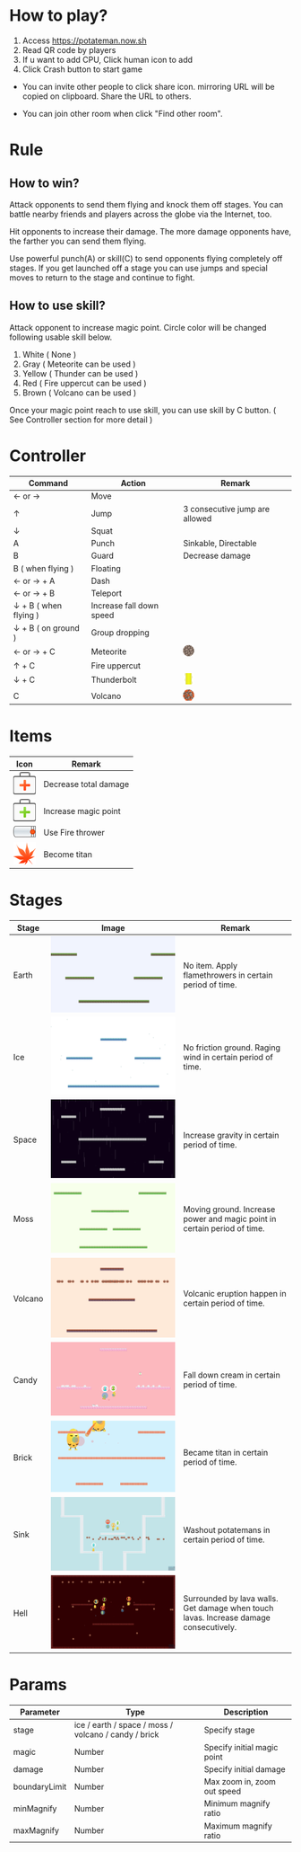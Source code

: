 # How to play?

1. Access https://potateman.now.sh
2. Read QR code by players
3. If u want to add CPU, Click human icon to add
4. Click Crash button to start game

* You can invite other people to click share icon. mirroring URL will be copied on clipboard. Share the URL to others.

* You can join other room when click "Find other room".

# Rule
## How to win?
Attack opponents to send them flying and knock them off stages. You can battle nearby friends and players across the globe via the Internet, too.

Hit opponents to increase their damage. The more damage opponents have, the farther you can send them flying.

Use powerful punch(A) or skill(C) to send opponents flying completely off stages.
If you get launched off a stage you can use jumps and special moves to return to the stage and continue to fight.

## How to use skill?
Attack opponent to increase magic point. Circle color will be changed following usable skill below.
1. White ( None )
2. Gray ( Meteorite can be used )
3. Yellow ( Thunder can be used )
4. Red ( Fire uppercut can be used )
5. Brown ( Volcano can be used )

Once your magic point reach to use skill, you can use skill by C button. ( See Controller section for more detail )

# Controller

| Command | Action|Remark|
|---------|-------|------|
|← or → | Move ||
|↑| Jump |3 consecutive jump are allowed|
|↓| Squat ||
|A| Punch | Sinkable, Directable |
|B| Guard | Decrease damage |
|B ( when flying ) | Floating ||
|← or → + A | Dash ||
|← or → + B | Teleport ||
|↓ + B ( when flying ) | Increase fall down speed ||
|↓ + B ( on ground ) | Group dropping ||
|← or → + C| Meteorite |![Meteorite](https://raw.githubusercontent.com/sideroad/potateman/master/src/images/meteorite.png)|
|↑ + C| Fire uppercut ||
|↓ + C | Thunderbolt |![Thunderbolt](https://raw.githubusercontent.com/sideroad/potateman/master/src/images/thunder-attack-left-5.png)|
|C | Volcano |![Volcano](https://raw.githubusercontent.com/sideroad/potateman/master/src/images/volcano.png)|

# Items
|Icon|Remark|
|----|------|
|![RescueBox](https://raw.githubusercontent.com/sideroad/potateman/master/src/images/rescue-box.png)|Decrease total damage|
|![MagicBox](https://raw.githubusercontent.com/sideroad/potateman/master/src/images/magic-box.png)|Increase magic point|
|![Firethrower](https://raw.githubusercontent.com/sideroad/potateman/master/src/images/flamethrower-equip-right-1.png)|Use Fire thrower|
|![Giant](https://raw.githubusercontent.com/sideroad/potateman/master/src/images/giant-leaf.png)|Become titan|

# Stages
|Stage|Image|Remark|
|-----|-----|------|
|Earth|![](https://raw.githubusercontent.com/sideroad/potateman/master/src/images/stage-earth.png)|No item. Apply flamethrowers in certain period of time.|
|Ice|![](https://raw.githubusercontent.com/sideroad/potateman/master/src/images/stage-ice.png)|No friction ground. Raging wind in certain period of time.|
|Space|![](https://raw.githubusercontent.com/sideroad/potateman/master/src/images/stage-space.png)|Increase gravity in certain period of time.|
|Moss|![](https://raw.githubusercontent.com/sideroad/potateman/master/src/images/stage-moss.png)|Moving ground. Increase power and magic point in certain period of time.|
|Volcano|![](https://raw.githubusercontent.com/sideroad/potateman/master/src/images/stage-volcano.png)|Volcanic eruption happen in certain period of time. |
|Candy|![](https://raw.githubusercontent.com/sideroad/potateman/master/src/images/stage-candy.png)|Fall down cream in certain period of time.|
|Brick|![](https://raw.githubusercontent.com/sideroad/potateman/master/src/images/stage-brick.png)|Became titan in certain period of time.|
|Sink|![](https://raw.githubusercontent.com/sideroad/potateman/master/src/images/stage-sink.png)|Washout potatemans in certain period of time.|
|Hell|![](https://raw.githubusercontent.com/sideroad/potateman/master/src/images/stage-hell.png)|Surrounded by lava walls. Get damage when touch lavas. Increase damage consecutively. |

# Params

|Parameter|Type    |Description        |
|---------|--------|-------------------|
|stage    |ice / earth / space / moss / volcano / candy / brick  |Specify stage|
|magic    |Number  |Specify initial magic point|
|damage   |Number  |Specify initial damage     |
|boundaryLimit|Number|Max zoom in, zoom out speed|
|minMagnify|Number|Minimum magnify ratio|
|maxMagnify|Number|Maximum magnify ratio|
